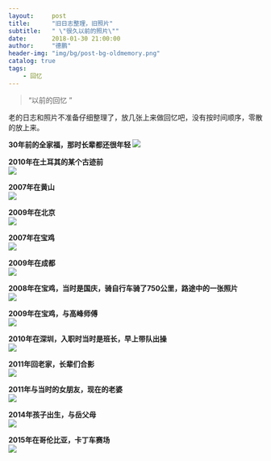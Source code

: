 ```yaml
---
layout:     post
title:      "旧日志整理，旧照片"
subtitle:   " \"很久以前的照片\""
date:       2018-01-30 21:00:00
author:     "德鹏"
header-img: "img/bg/post-bg-oldmemory.png"
catalog: true
tags:
    - 回忆
---
```


> “以前的回忆 ”

老的日志和照片不准备仔细整理了，放几张上来做回忆吧，没有按时间顺序，零散的放上来。

**30年前的全家福，那时长辈都还很年轻**
![][old-photo-1]  


 **2010年在土耳其的某个古迹前**  
![][old-photo-2]  


**2007年在黄山**  
![][old-photo-3]  


**2009年在北京**  
![][old-photo-4]  


**2007年在宝鸡**  
![][old-photo-5]  


**2009年在成都**  
![][old-photo-6]  


**2008年在宝鸡，当时是国庆，骑自行车骑了750公里，路途中的一张照片**  
![][old-photo-7]  


**2009年在宝鸡，与高峰师傅**  
![][old-photo-9]  


**2010年在深圳，入职时当时是班长，早上带队出操**  
![][old-photo-10]  


**2011年回老家，长辈们合影**  
![][old-photo-11]  


**2011年与当时的女朋友，现在的老婆**  
![][old-photo-12]  


**2014年孩子出生，与岳父母**  
![][old-photo-13]  


**2015年在哥伦比亚，卡丁车赛场**  
![][old-photo-14]  



[old-photo-1]:http://ma-depeng.github.io/img/post/2018-01-30-03-old-photo01.jpg
[old-photo-2]:http://ma-depeng.github.io/img/post/2018-01-30-03-old-photo02.jpg
[old-photo-3]:http://ma-depeng.github.io/img/post/2018-01-30-03-old-photo03.jpg
[old-photo-4]:http://ma-depeng.github.io/img/post/2018-01-30-03-old-photo04.jpg
[old-photo-5]:http://ma-depeng.github.io/img/post/2018-01-30-03-old-photo05.jpg
[old-photo-6]:http://ma-depeng.github.io/img/post/2018-01-30-03-old-photo06.jpg
[old-photo-7]:http://ma-depeng.github.io/img/post/2018-01-30-03-old-photo07.jpg
[old-photo-8]:http://ma-depeng.github.io/img/post/2018-01-30-03-old-photo08.jpg
[old-photo-9]:http://ma-depeng.github.io/img/post/2018-01-30-03-old-photo09.jpg
[old-photo-10]:http://ma-depeng.github.io/img/post/2018-01-30-03-old-photo10.jpg
[old-photo-11]:http://ma-depeng.github.io/img/post/2018-01-30-03-old-photo11.jpg
[old-photo-12]:http://ma-depeng.github.io/img/post/2018-01-30-03-old-photo12.jpg
[old-photo-13]:http://ma-depeng.github.io/img/post/2018-01-30-03-old-photo13.jpg
[old-photo-14]:http://ma-depeng.github.io/img/post/2018-01-30-03-old-photo14.jpg

